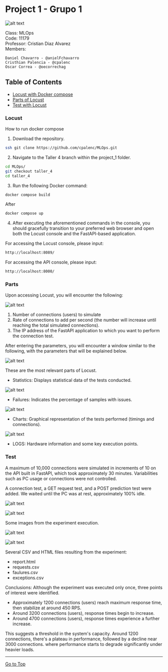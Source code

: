 # Project 1 - Grupo 1

![alt text](images/logo.PNG)

Class: MLOps <br>
Code: 11179 <br>
Professor: Cristian Diaz Alvarez <br>
Members:

    Daniel Chavarro - @anielFchavarro
    Cristhian Palencia - @cpalenc
    Oscar Correa - @oecorrechag

## Table of Contents

- [Locust with Docker compose](#Locust)
- [Parts of Locust](#Parts)
- [Test with Locust](#Test)

### Locust

How to run docker compose

1. Download the repository.

```bash
ssh git clone https://github.com/cpalenc/MLOps.git
```

2. Navigate to the Taller 4 branch within the project_1 folder.

```bash
cd MLOps/
git checkout taller_4
cd taller_4
```

3. Run the following Docker command:

```bash
docker compose build
```
After

```bash
docker compose up
```

4. After executing the aforementioned commands in the console, you should gracefully transition to your preferred web browser and open both the Locust console and the FastAPI-based application.

For accessing the Locust console, please input:

```bash
http://localhost:8089/
```

For accessing the API console, please input:

```bash
http://localhost:8000/
```

### Parts

Upon accessing Locust, you will encounter the following:

![alt text](images/img1.png)

1. Number of connections (users) to simulate
2. Rate of connections to add per second (the number will increase until reaching the total simulated connections).
3. The IP address of the FastAPI application to which you want to perform the connection test.

After entering the parameters, you will encounter a window similar to the following, with the parameters that will be explained below.

![alt text](images/img2.png)

These are the most relevant parts of Locust.

- Statistics: Displays statistical data of the tests conducted.

![alt text](images/img3.png)

- Failures: Indicates the percentage of samples with issues.

![alt text](images/img4.png)

- Charts: Graphical representation of the tests performed (timings and connections).

![alt text](images/img5.png)

- LOGS: Hardware information and some key execution points.

### Test

A maximum of 10,000 connections were simulated in increments of 10 on the API built in FastAPI, which took approximately 30 minutes. Variabilities such as PC usage or connections were not controlled.

A connection test, a GET request test, and a POST prediction test were added. We waited until the PC was at rest, approximately 100% idle.

![alt text](images/img6.png)

![alt text](images/img9.png)

Some images from the experiment execution.

![alt text](images/img8.png)

![alt text](images/img7.png)

Several CSV and HTML files resulting from the experiment:

- report.html
- requests.csv
- faulures.csv
- exceptions.csv

Conclusions: Although the experiment was executed only once, three points of interest were identified.

- Approximately 1200 connections (users) reach maximum response time, then stabilize at around 450 RPS.
- Around 3200 connections (users), response times begin to increase.
- Around 4700 connections (users), response times experience a further increase.

This suggests a threshold in the system's capacity. Around 1200 connections, there's a plateau in performance, followed by a decline near 3000 connections. where performance starts to degrade significantly under heavier loads.

<hr>

[Go to Top](#Table-of-Contents)
